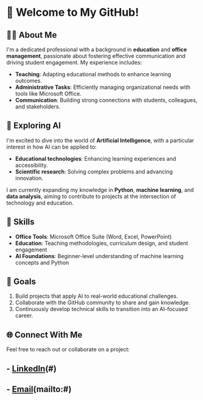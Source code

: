 # 👋 Welcome to My GitHub!

## 🧑‍🏫 About Me  
I'm a dedicated professional with a background in **education** and **office management**, passionate about fostering effective communication and driving student engagement. My experience includes:  
- **Teaching**: Adapting educational methods to enhance learning outcomes.  
- **Administrative Tasks**: Efficiently managing organizational needs with tools like Microsoft Office.  
- **Communication**: Building strong connections with students, colleagues, and stakeholders.

## 🌱 Exploring AI  
I'm excited to dive into the world of **Artificial Intelligence**, with a particular interest in how AI can be applied to:  
- **Educational technologies**: Enhancing learning experiences and accessibility.  
- **Scientific research**: Solving complex problems and advancing innovation.  

I am currently expanding my knowledge in **Python**, **machine learning**, and **data analysis**, aiming to contribute to projects at the intersection of technology and education.

## 🔧 Skills  
- **Office Tools**: Microsoft Office Suite (Word, Excel, PowerPoint)  
- **Education**: Teaching methodologies, curriculum design, and student engagement  
- **AI Foundations**: Beginner-level understanding of machine learning concepts and Python  

## 🚀 Goals  
1. Build projects that apply AI to real-world educational challenges.  
2. Collaborate with the GitHub community to share and gain knowledge.  
3. Continuously develop technical skills to transition into an AI-focused career.

## 🌐 Connect With Me  
Feel free to reach out or collaborate on a project:  
## - [**LinkedIn**](https://www.linkedin.com/in/yomna-abd-elmoneim-b9992831a/)(#)  
## - [**Email**](yomnaabdelmoneim5@gmail.com)(mailto:#)
